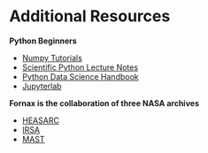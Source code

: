 # Additional Resources

**Python Beginners**

-   [Numpy Tutorials](https://numpy.org/numpy-tutorials/)
-   [Scientific Python Lecture Notes](https://lectures.scientific-python.org/)
-   [Python Data Science Handbook](https://jakevdp.github.io/PythonDataScienceHandbook/)
-   [Jupyterlab](https://jupyter.org/)

**Fornax is the collaboration of three NASA archives**

-   [HEASARC](https://heasarc.gsfc.nasa.gov/)
-   [IRSA](https://irsa.ipac.caltech.edu)
-   [MAST](https://archive.stsci.edu/)
